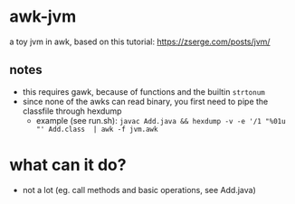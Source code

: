 # awk-jvm
a toy jvm in awk, based on this tutorial: https://zserge.com/posts/jvm/

## notes
- this requires gawk, because of functions and the builtin `strtonum`
- since none of the awks can read binary, you first need to pipe the classfile through hexdump
  - example (see run.sh): `javac Add.java && hexdump -v -e '/1 "%01u "' Add.class  | awk -f jvm.awk`
  
# what can it do?
- not a lot (eg. call methods and basic operations, see Add.java)
